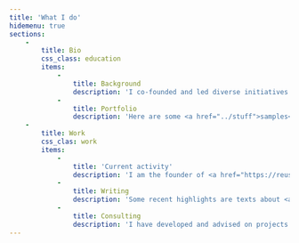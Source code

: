 ```yaml
---
title: 'What I do'
hidemenu: true
sections:
    -
        title: Bio
        css_class: education
        items:
            -
                title: Background
                description: 'I co-founded and led diverse initiatives dedicated to critical thinking (and making) at the intersections between culture, science, technology, and society. Some examples are <a href="https://metareciclagem.github.io/">MetaReciclagem</a>, <a href="https://web.archive.org/web/20200428202319/http://culturadigital.br/">CulturaDigital.BR</a>, <a href="https://wiki.p2pfoundation.net/Bricolabs">Bricolabs</a>, <a href="https://is.efeefe.me/stuff/redelabs">Rede//Labs</a>, <a href="https://web.archive.org/web/20130318073725/http://lixoeletronico.org:80">Lixo Eletrônico</a>, <a href="https://cienciaabertaubatuba.github.io/">Ciência Aberta Ubatuba</a>, <a href="https://ubalab.github.io/">UbaLab</a>. I was the user community manager of the <a href="https://subutai.io">Subutai Platform</a> and occasional <a href="https://is.efeefe.me/stuff/lectures-talks-presentations">lecturer/panelist/workshop facilitator/teacher/instructor/</a> on diverse topics.'
            -
                title: Portfolio
                description: 'Here are some <a href="../stuff">samples</a> of my work (projects, talks, writings). <br />Check also my academic profiles on <a href="https://orcid.org/0000-0002-4764-7069">ORCID</a>, <a href="https://northumbria.academia.edu/FelipeFonseca">Academia</a>, and <a href="https://www.researchgate.net/profile/Felipe-Schmidt-Fonseca">ResearchGate</a>.'
    -
        title: Work
        css_clas: work
        items:
            -
                title: 'Current activity'
                description: 'I am the founder of <a href="https://reuse.city">Reuse City</a>, a studio dedicated to applied research, service design and technology development in the fields of circular economy, right to repair, and zero waste policy. I''m also a co-founder and lead articulator of the <a href="https://tropixel.org">Tropixel network</a>.'
            -
                title: Writing
                description: 'Some recent highlights are texts about <a href="../stuff/open-for-all">open source</a> in government, and the <a href="../stuff/seeds-digital-reforestation">semente toolkit</a> for community-based initiatives. A summary of my PhD research is available <a href="https://is.efeefe.me/opendott/generous-cities-summary">here</a> and further documentation about it are in <a href="https://wiki.reuse.city/opendott">this research wiki</a>.'
            -
                title: Consulting
                description: 'I have developed and advised on projects with diverse organisations. For example the University of Bristol, FTHub, GIG, Itaú Cultural, the Brazilian Ministry of Culture, UNDP, as well as numerous municipalities and nonprofits. I am also a member and mentor of the Distributed Design Platform.'
---
```


